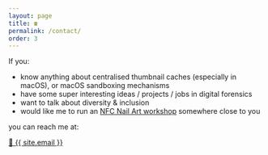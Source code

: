 ```yaml
---
layout: page
title: ☎
permalink: /contact/
order: 3
---
```

If you:

- know anything about centralised thumbnail caches (especially in macOS), or
macOS sandboxing mechanisms
- have some super interesting ideas / projects / jobs in digital forensics
- want to talk about diversity & inclusion
- would like me to run an [NFC Nail Art workshop](https://www.emfcamp.org/line-up/2018/275-nfc-nail-art) somewhere close to you

you can reach me at:

<a class="u-email" href="mailto:{{ site.email }}">📩 {{ site.email }}</a>
